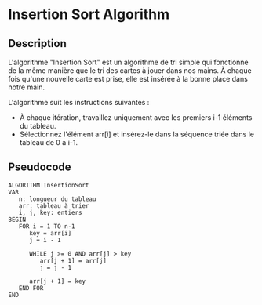 # Insertion Sort Algorithm

## Description

L'algorithme "Insertion Sort" est un algorithme de tri simple qui fonctionne de la même manière que le tri des cartes à jouer dans nos mains. À chaque fois qu'une nouvelle carte est prise, elle est insérée à la bonne place dans notre main.

L'algorithme suit les instructions suivantes :

- À chaque itération, travaillez uniquement avec les premiers i-1 éléments du tableau.
- Sélectionnez l'élément arr[i] et insérez-le dans la séquence triée dans le tableau de 0 à i-1.

## Pseudocode

```plaintext
ALGORITHM InsertionSort
VAR
   n: longueur du tableau
   arr: tableau à trier
   i, j, key: entiers
BEGIN
   FOR i = 1 TO n-1
      key = arr[i]
      j = i - 1

      WHILE j >= 0 AND arr[j] > key
         arr[j + 1] = arr[j]
         j = j - 1

      arr[j + 1] = key
   END FOR
END
```
